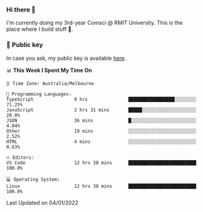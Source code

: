 ### Hi there 👋

I'm currently doing my 3rd-year Comsci @ RMIT University. This is the place where I build stuff 👀. 

### 🔑 Public key

In case you ask, my public key is available [here](https://public.auspham.dev/).

<!--START_SECTION:waka-->
📊 **This Week I Spent My Time On** 

```text
⌚︎ Time Zone: Australia/Melbourne

💬 Programming Languages: 
TypeScript               9 hrs               █████████████████░░░░░░░░   71.25% 
JavaScript               2 hrs 31 mins       █████░░░░░░░░░░░░░░░░░░░░   20.0% 
JSON                     36 mins             █░░░░░░░░░░░░░░░░░░░░░░░░   4.84% 
Other                    19 mins             ░░░░░░░░░░░░░░░░░░░░░░░░░   2.52% 
HTML                     4 mins              ░░░░░░░░░░░░░░░░░░░░░░░░░   0.63%

🔥 Editors: 
VS Code                  12 hrs 38 mins      █████████████████████████   100.0%

💻 Operating System: 
Linux                    12 hrs 38 mins      █████████████████████████   100.0%

```


 Last Updated on 04/01/2022
<!--END_SECTION:waka-->

<!--
**rockmanvnx6/rockmanvnx6** is a ✨ _special_ ✨ repository because its `README.md` (this file) appears on your GitHub profile.

Here are some ideas to get you started:

- 🔭 I’m currently working on ...
- 🌱 I’m currently learning ...
- 👯 I’m looking to collaborate on ...
- 🤔 I’m looking for help with ...
- 💬 Ask me about ...
- 📫 How to reach me: ...
- 😄 Pronouns: ...
- ⚡ Fun fact: ...
-->
